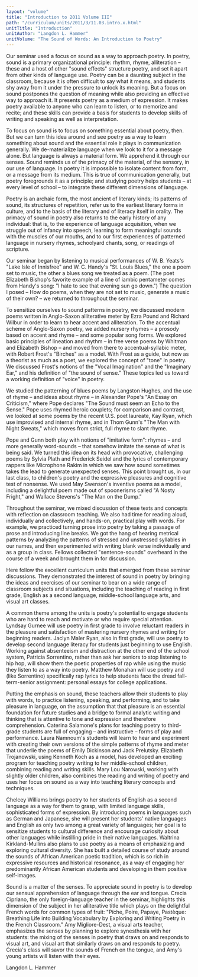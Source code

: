 ```yaml
---
layout: "volume"
title: "Introduction to 2011 Volume III"
path: "/curriculum/units/2011/3/11.03.intro.x.html"
unitTitle: "Introduction"
unitAuthor: "Langdon L. Hammer"
unitVolume: "The Sound of Words: An Introduction to Poetry"
---
```

<body>
<p>
Our seminar used a focus on sound as a way to approach poetry. In poetry, sound is a primary organizational principle: rhythm, rhyme, alliteration – these and a host of other "sound effects" structure poetry, and set it apart from other kinds of language use. Poetry can be a daunting subject in the classroom, because it is often difficult to say what it means, and students shy away from it under the pressure to unlock its meaning. But a focus on sound postpones the question of meaning while also providing an effective way to approach it. It presents poetry as a medium of expression. It makes poetry available to anyone who can learn to listen, or to memorize and recite; and these skills can provide a basis for students to develop skills of writing and speaking as well as interpretation.
</p>
<p>
To focus on sound is to focus on something essential about poetry, then. But we can turn this idea around and see poetry as a way to learn something about sound and the essential role it plays in communication generally. We de-materialize language when we look to it for a message alone. But language is always a material form. We apprehend it through our senses. Sound reminds us of the primacy of the material, of the sensory, in our use of language. In poetry it is impossible to isolate content from form, or a message from its medium. This is true of communication generally, but poetry foregrounds it as a principle; and studying poetry helps students – at every level of school – to integrate these different dimensions of language.
</p>
<p>
Poetry is an archaic form, the most ancient of literary kinds; its patterns of sound, its structures of repetition, refer us to the earliest literary forms in culture, and to the basis of the literary and of literacy itself in orality. The primacy of sound in poetry also returns to the early history of any individual: that is, to the experience of language acquisition, when we struggle out of infancy into speech, learning to form meaningful sounds with the muscles of our mouths, and to our first experiences of patterned language in nursery rhymes, schoolyard chants, song, or readings of scripture.
</p>
<p>
Our seminar began by listening to musical performances of W. B. Yeats's "Lake Isle of Innisfree" and W. C. Handy's "St. Louis Blues," the one a poem set to music, the other a blues song we treated as a poem. (The poet Elizabeth Bishop's favorite example of a line of iambic pentameter comes from Handy's song: "I hate to see that evening sun go down.") The question I posed – How do poems, when they are not set to music, generate a music of their own? – we returned to throughout the seminar.
</p>
<p>
To sensitize ourselves to sound patterns in poetry, we discussed modern poems written in Anglo-Saxon alliterative meter by Ezra Pound and Richard Wilbur in order to learn to hear accent and alliteration. To the accentual scheme of Anglo-Saxon poetry, we added nursery rhymes – a prosody based on accent and rhyme – and some popular song forms. We explored basic principles of lineation and rhythm – in free verse poems by Whitman and Elizabeth Bishop – and moved from there to accentual-syllabic meter, with Robert Frost's "Birches" as a model. With Frost as a guide, but now as a theorist as much as a poet, we explored the concept of "tone" in poetry. We discussed Frost's notions of the "Vocal Imagination" and the "Imaginary Ear," and his definition of "the sound of sense." These topics led
<b>
</b>
us toward a working definition of "voice" in poetry.
</p>
<p>
We studied the patterning of blues poems by Langston Hughes, and the use of rhyme – and ideas about rhyme – in Alexander Pope's "An Essay on Criticism," where Pope declares "The Sound must seem an Echo to the Sense." Pope uses rhymed heroic couplets; for comparison and contrast, we looked at some poems by the recent U.S. poet laureate, Kay Ryan, which use improvised and internal rhyme, and in Thom Gunn's "The Man with Night Sweats," which moves from strict, full rhyme to slant rhyme.
</p>
<p>
Pope and Gunn both play with notions of "imitative form": rhymes – and more generally word-sounds – that somehow imitate the sense of what is being said. We turned this idea on its head with provocative, challenging poems by Sylvia Plath and Frederick Seidel and the lyrics of contemporary rappers like Microphone Rakim in which we saw how sound sometimes takes the lead to generate unexpected senses. This point brought us, in our last class, to children's poetry and the expressive pleasures and cognitive test of nonsense. We used May Swenson's inventive poems as a model, including a delightful poem made out of spoonerisms called "A Nosty Fright," and Wallace Stevens's "The Man on the Dump."
</p>
<p>
Throughout the seminar, we mixed discussion of these texts and concepts with reflection on classroom teaching. We also had time for reading aloud, individually and collectively, and hands-on, practical play with words. For example, we practiced turning prose into poetry by taking a passage of prose and introducing line breaks. We got the hang of hearing metrical patterns by analyzing the patterns of stressed and unstressed syllables in our names, and then experimented with writing blank verse individually and as a group in class. Fellows collected "sentence-sounds" overheard in the course of a week and brought them in for discussion.
</p>
<p>
Here follow the excellent curriculum units that emerged from these seminar discussions. They demonstrated the interest of sound in poetry by bringing the ideas and exercises of our seminar to bear on a wide range of classroom subjects and situations, including the teaching of reading in first grade, English as a second language, middle-school language arts, and visual art classes.
</p>
<p>
A common theme among the units is poetry's potential to engage students who are hard to reach and motivate or who require special attention. Lyndsay Gurnee will use poetry in first grade to involve reluctant readers in the pleasure and satisfaction of mastering nursery rhymes and writing for beginning readers. Jaclyn Maler Ryan, also in first grade, will use poetry to develop second language literacy for students just beginning to use English. Working against absenteeism and distraction at the other end of the school system, Patricia Sorrentino, rather than ask her seniors to stop listening to hip hop, will show them the poetic properties of rap while using the music they listen to as a way into poetry. Matthew Monahan will use poetry and (like Sorrentino) specifically rap lyrics to help students face the dread fall-term-senior assignment: personal essays for college applications.
</p>
<p>
Putting the emphasis on sound, these teachers allow their students to play with words, to practice listening, speaking, and performing, and to take pleasure in language, on the assumption that that pleasure is an essential foundation for future studies and a bridge to formal analytic writing and thinking that is attentive to tone and expression and therefore comprehension. Caterina Salamone's plans for teaching poetry to third-grade students are full of engaging – and instructive – forms of play and performance. Laura Namnoum's students will learn to hear and experiment with creating their own versions of the simple patterns of rhyme and meter that underlie the poems of Emily Dickinson and Jack Prelutsky. Elizabeth Trojanowski, using Kenneth Koch as a model, has developed an exciting program for teaching poetry writing to her middle-school children, combining reading and writing skills. Mary Lou Narowski, working with slightly older children, also combines the reading and writing of poetry and uses her focus on sound as a way into teaching literary concepts and techniques.
</p>
<p>
Chelcey Williams brings poetry to her students of English as a second language as a way for them to grasp, with limited language skills, sophisticated forms of expression. By introducing poems in languages such as German and Japanese, she will present her students' native languages and English as only two among a great variety of languages; her goal is to sensitize students to cultural difference and encourage curiosity about other languages while instilling pride in their native languages. Waltrina Kirkland-Mullins also plans to use poetry as a means of emphasizing and exploring cultural diversity. She has built a detailed course of study around the sounds of African American poetic tradition, which is so rich in expressive resources and historical resonance, as a way of engaging her predominantly African American students and developing in them positive self-images.
</p>
<p>
Sound is a matter of the senses. To appreciate sound in poetry is to develop our sensual apprehension of language through the ear and tongue. Crecia Cipriano, the only foreign-language teacher in the seminar, highlights this dimension of the subject in her alliterative title which plays on the delightful French words for common types of fruit: "Píche, Poire, Papaye, Pastèque: Breathing Life into Building Vocabulary by Exploring and Writing Poetry in the French Classroom." Amy Migliore-Dest, a visual arts teacher, emphasizes the senses by planning to explore synesthesia with her students: the mixing of the senses in poetry that draws on and responds to visual art, and visual art that similarly draws on and responds to poetry. Crecia's class will savor the sounds of French on the tongue, and Amy's young artists will listen with their eyes.
<b>
</b>
</p>
<p>
Langdon L. Hammer
</p>
</body>